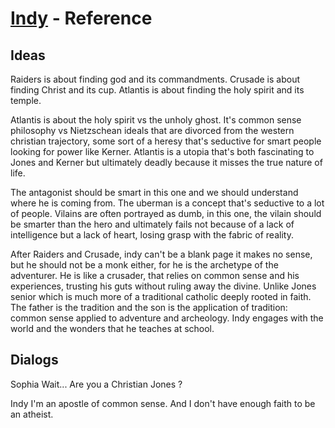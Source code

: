 # [Indy](../README.md) - Reference

## Ideas

Raiders is about finding god and its commandments. Crusade is about finding Christ and its cup.
Atlantis is about finding the holy spirit and its temple.

Atlantis is about the holy spirit vs the unholy ghost. It's common sense philosophy vs Nietzschean
ideals that are divorced from the western christian trajectory, some sort of a heresy that's
seductive for smart people looking for power like Kerner. Atlantis is a utopia that's both
fascinating to Jones and Kerner but ultimately deadly because it misses the true nature of life.

The antagonist should be smart in this one and we should understand where he is coming from. The
uberman is a concept that's seductive to a lot of people. Vilains are often portrayed as dumb, in
this one, the vilain should be smarter than the hero and ultimately fails not because of a lack
of intelligence but a lack of heart, losing grasp with the fabric of reality.

After Raiders and Crusade, indy can't be a blank page it makes no sense, but he should not be a
monk either, for he is the archetype of the adventurer. He is like a crusader, that relies on
common sense and his experiences, trusting his guts without ruling away the divine. Unlike Jones
senior which is much more of a traditional catholic deeply rooted in faith. The father is the
tradition and the son is the application of tradition: common sense applied to adventure and
archeology. Indy engages with the world and the wonders that he teaches at school.

## Dialogs

Sophia
Wait... Are you a Christian Jones ?

Indy
I'm an apostle of common sense. And I don't have enough faith to be an atheist.
